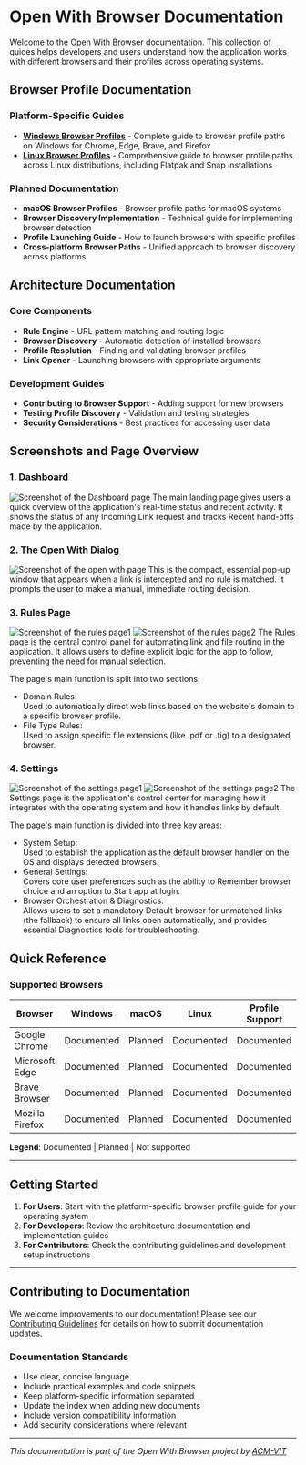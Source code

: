 # Open With Browser Documentation

Welcome to the Open With Browser documentation. This collection of guides helps developers and users understand how the application works with different browsers and their profiles across operating systems.

## Browser Profile Documentation

### Platform-Specific Guides
- **[Windows Browser Profiles](./windows-browser-profiles.md)** - Complete guide to browser profile paths on Windows for Chrome, Edge, Brave, and Firefox
- **[Linux Browser Profiles](./linux-browser-profiles.md)** - Comprehensive guide to browser profile paths across Linux distributions, including Flatpak and Snap installations

### Planned Documentation
- **macOS Browser Profiles** - Browser profile paths for macOS systems
- **Browser Discovery Implementation** - Technical guide for implementing browser detection
- **Profile Launching Guide** - How to launch browsers with specific profiles
- **Cross-platform Browser Paths** - Unified approach to browser discovery across platforms

## Architecture Documentation

### Core Components
- **Rule Engine** - URL pattern matching and routing logic
- **Browser Discovery** - Automatic detection of installed browsers
- **Profile Resolution** - Finding and validating browser profiles
- **Link Opener** - Launching browsers with appropriate arguments

### Development Guides
- **Contributing to Browser Support** - Adding support for new browsers
- **Testing Profile Discovery** - Validation and testing strategies
- **Security Considerations** - Best practices for accessing user data

## Screenshots and Page Overview

### 1. Dashboard
![Screenshot of the Dashboard page](assets/dashboard.png)
The main landing page gives users a quick overview of the application's real-time status and recent activity. It shows the status of any Incoming Link request and tracks Recent hand-offs made by the application.

### 2. The Open With Dialog 
![Screenshot of the open with page](assets/open-with.png)
This is the compact, essential pop-up window that appears when a link is intercepted and no rule is matched. It prompts the user to make a manual, immediate routing decision.
### 3. Rules Page
![Screenshot of the rules page1](assets/rules_1.png)
![Screenshot of the rules page2](assets/rules_2.png)
The Rules page is the central control panel for automating link and file routing in the application. It allows users to define explicit logic for the app to follow, preventing the need for manual selection.

The page's main function is split into two sections:
- Domain Rules:   
Used to automatically direct web links based on the website's domain to a specific browser profile.
- File Type Rules:    
Used to assign specific file extensions (like .pdf or .fig) to a designated browser.
### 4. Settings
![Screenshot of the settings page1](assets/settings_1.png)
![Screenshot of the settings page2](assets/settings_2.png)
The Settings page is the application's control center for managing how it integrates with the operating system and how it handles links by default.

The page's main function is divided into three key areas:
- System Setup:       
Used to establish the application as the default browser handler on the OS and displays detected browsers.
- General Settings:    
 Covers core user preferences such as the ability to Remember browser choice and an option to Start app at login.
- Browser Orchestration & Diagnostics:    
 Allows users to set a mandatory Default browser for unmatched links (the fallback) to ensure all links open automatically, and provides essential Diagnostics tools for troubleshooting.      

## Quick Reference

### Supported Browsers
| Browser | Windows | macOS | Linux | Profile Support |
|---------|---------|--------|-------|-----------------|
| Google Chrome | Documented | Planned | Documented | Documented |
| Microsoft Edge | Documented | Planned | Documented | Documented |
| Brave Browser | Documented | Planned | Documented | Documented |
| Mozilla Firefox | Documented | Planned | Documented | Documented |

**Legend**: Documented | Planned | Not supported

---

## Getting Started

1. **For Users**: Start with the platform-specific browser profile guide for your operating system
2. **For Developers**: Review the architecture documentation and implementation guides
3. **For Contributors**: Check the contributing guidelines and development setup instructions

---

## Contributing to Documentation

We welcome improvements to our documentation! Please see our [Contributing Guidelines](../CONTRIBUTING.md) for details on how to submit documentation updates.

### Documentation Standards
- Use clear, concise language
- Include practical examples and code snippets
- Keep platform-specific information separated
- Update the index when adding new documents
- Include version compatibility information
- Add security considerations where relevant

---

*This documentation is part of the Open With Browser project by [ACM-VIT](https://acmvit.in/)*